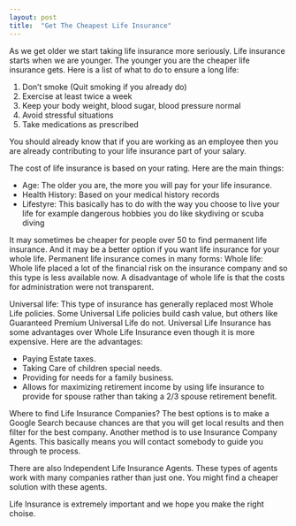 ```yaml
---
layout: post
title:  "Get The Cheapest Life Insurance"
---
```


As we get older we start taking life insurance more seriously. Life insurance starts when we are younger. The younger you are the cheaper life insurance gets. Here is a list of what to do to ensure a long life:
1.	Don’t smoke (Quit smoking if you already do)
2.	Exercise at least twice a week
3.	Keep your body weight, blood sugar, blood pressure normal
4.	Avoid stressful situations
5.	Take medications as prescribed

You should already know that if you are working as an employee then you are already contributing to your life insurance part of your salary.

The cost of life insurance is based on your rating. Here are the main things:
*	Age: The older you are, the more you will pay for your life insurance.
*	Health History: Based on your medical history records
*	Lifestyre: This basically has to do with the way you choose to live your life for example dangerous hobbies you do like skydiving or scuba diving

It may sometimes be cheaper for people over 50 to find permanent life insurance. And it may be a better option if you want life insurance for your whole life. Permanent life insurance comes in many forms:
Whole life: Whole life placed a lot of the financial risk on the insurance company and so this type is less available now. A disadvantage of whole life is that the costs for administration were not transparent.

Universal life: This type of insurance has generally replaced most Whole Life policies. Some Universal Life policies build cash value, but others like Guaranteed Premium Universal Life do not. Universal Life Insurance has some advantages over Whole Life Insurance even though it is more expensive. Here are the advantages:
*	Paying Estate taxes.
*	Taking Care of children special needs.
*	Providing for needs for a family business.
*	Allows for maximizing retirement income by using life insurance to provide for spouse rather than taking a 2/3 spouse retirement benefit.

Where to find Life Insurance Companies?
The best options is to make a Google Search because chances are that you will get local results and then filter for the best company. Another method is to use Insurance Company Agents. This basically means you will contact somebody to guide you through te process.

There are also Independent Life Insurance Agents. These types of agents work with many companies rather than just one. You might find a cheaper solution with these agents.

Life Insurance is extremely important and we hope you make the right choise.
